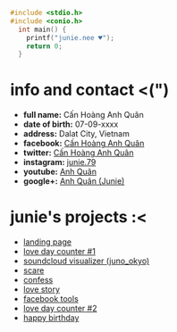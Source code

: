 
```c
#include <stdio.h>
#include <conio.h>
  int main() {
    printf("junie.nee ♥");
    return 0;
  }
```

# [](#info-and-contact-)info and contact <(")

- **full name:** Cấn Hoàng Anh Quân
- **date of birth:** 07-09-xxxx
- **address:** Dalat City, Vietnam
- **facebook:** [Cấn Hoàng Anh Quân](https://www.facebook.com/junie.deeptry)
- **twitter:** [Cấn Hoàng Anh Quân](https://twitter.com/anhquancanhoang)
- **instagram:** [junie.79](https://www.instagram.com/junie.79/)
- **youtube:** [Anh Quân](https://www.youtube.com/channel%2FUCMvsAzrhy7_17nuQAPp8_nA%2F)
- **google+:** [Anh Quân (Junie)](https://plus.google.com/u/0/102479544213832178614)

# [](#junies-projects-)junie's projects :<

- [landing page](https://junie79.github.io/landing)
- [love day counter #1](https://junie79.github.io/lovedays)
- [soundcloud visualizer (juno_okyo)](https://junie79.github.io/soundcloud)
- [scare](https://junie79.github.io/daoma)
- [confess](https://junie79.github.io/totinh)
- [love story](https://junie79.github.io/lovestory)
- [facebook tools](https://junie79.github.io/facebooktools)
- [love day counter #2](https://junie79.github.io/love)
- [happy birthday](https://junie79.github.io/sinhnhat)
